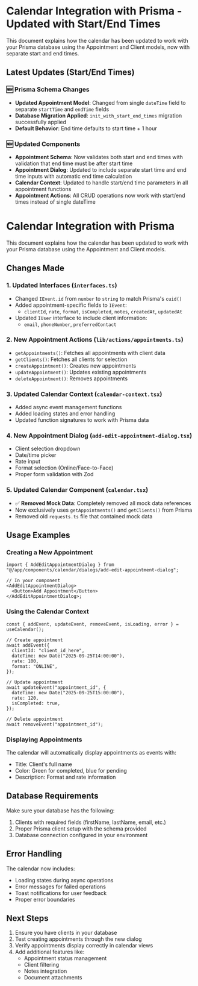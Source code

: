 # Calendar Integration with Prisma - Updated with Start/End Times

This document explains how the calendar has been updated to work with your Prisma database using the Appointment and Client models, now with separate start and end times.

## Latest Updates (Start/End Times)

### 🆕 Prisma Schema Changes

- **Updated Appointment Model**: Changed from single `dateTime` field to separate `startTime` and `endTime` fields
- **Database Migration Applied**: `init_with_start_end_times` migration successfully applied
- **Default Behavior**: End time defaults to start time + 1 hour

### 🆕 Updated Components

- **Appointment Schema**: Now validates both start and end times with validation that end time must be after start time
- **Appointment Dialog**: Updated to include separate start time and end time inputs with automatic end time calculation
- **Calendar Context**: Updated to handle start/end time parameters in all appointment functions
- **Appointment Actions**: All CRUD operations now work with start/end times instead of single dateTime

# Calendar Integration with Prisma

This document explains how the calendar has been updated to work with your Prisma database using the Appointment and Client models.

## Changes Made

### 1. Updated Interfaces (`interfaces.ts`)

- Changed `IEvent.id` from `number` to `string` to match Prisma's `cuid()`
- Added appointment-specific fields to `IEvent`:
  - `clientId`, `rate`, `format`, `isCompleted`, `notes`, `createdAt`, `updatedAt`
- Updated `IUser` interface to include client information:
  - `email`, `phoneNumber`, `preferredContact`

### 2. New Appointment Actions (`lib/actions/appointments.ts`)

- `getAppointments()`: Fetches all appointments with client data
- `getClients()`: Fetches all clients for selection
- `createAppointment()`: Creates new appointments
- `updateAppointment()`: Updates existing appointments
- `deleteAppointment()`: Removes appointments

### 3. Updated Calendar Context (`calendar-context.tsx`)

- Added async event management functions
- Added loading states and error handling
- Updated function signatures to work with Prisma data

### 4. New Appointment Dialog (`add-edit-appointment-dialog.tsx`)

- Client selection dropdown
- Date/time picker
- Rate input
- Format selection (Online/Face-to-Face)
- Proper form validation with Zod

### 5. Updated Calendar Component (`calendar.tsx`)

- ✅ **Removed Mock Data**: Completely removed all mock data references
- Now exclusively uses `getAppointments()` and `getClients()` from Prisma
- Removed old `requests.ts` file that contained mock data

## Usage Examples

### Creating a New Appointment

```tsx
import { AddEditAppointmentDialog } from "@/app/components/calendar/dialogs/add-edit-appointment-dialog";

// In your component
<AddEditAppointmentDialog>
  <Button>Add Appointment</Button>
</AddEditAppointmentDialog>;
```

### Using the Calendar Context

```tsx
const { addEvent, updateEvent, removeEvent, isLoading, error } = useCalendar();

// Create appointment
await addEvent({
  clientId: "client_id_here",
  dateTime: new Date("2025-09-25T14:00:00"),
  rate: 100,
  format: "ONLINE",
});

// Update appointment
await updateEvent("appointment_id", {
  dateTime: new Date("2025-09-25T15:00:00"),
  rate: 120,
  isCompleted: true,
});

// Delete appointment
await removeEvent("appointment_id");
```

### Displaying Appointments

The calendar will automatically display appointments as events with:

- Title: Client's full name
- Color: Green for completed, blue for pending
- Description: Format and rate information

## Database Requirements

Make sure your database has the following:

1. Clients with required fields (firstName, lastName, email, etc.)
2. Proper Prisma client setup with the schema provided
3. Database connection configured in your environment

## Error Handling

The calendar now includes:

- Loading states during async operations
- Error messages for failed operations
- Toast notifications for user feedback
- Proper error boundaries

## Next Steps

1. Ensure you have clients in your database
2. Test creating appointments through the new dialog
3. Verify appointments display correctly in calendar views
4. Add additional features like:
   - Appointment status management
   - Client filtering
   - Notes integration
   - Document attachments
